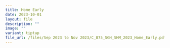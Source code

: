 ```yaml
---
title: Home Early
date: 2023-10-01
layout: file
description: ""
image: ""
variant: tiptap
file_url: /files/Sep 2023 to Nov 2023/C_875_SGH_SHM_2023_Home_Early.pdf
---
```

